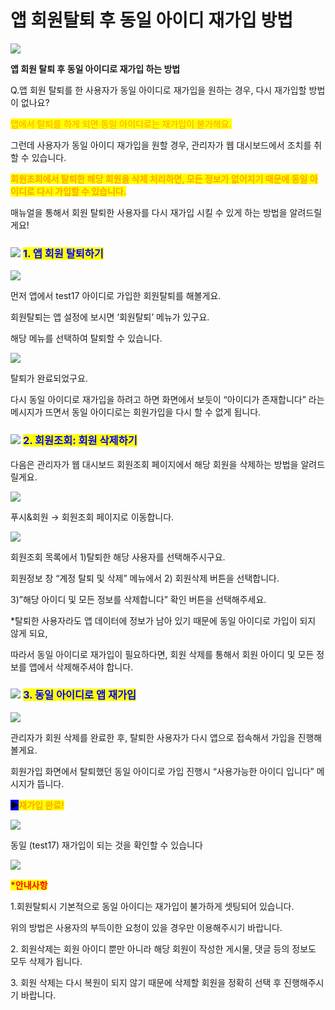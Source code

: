 # 앱 회원탈퇴 후 동일 아이디 재가입 방법

![](https://wp.swing2app.co.kr/wp-content/uploads/2021/04/%EB%8F%84%EC%9B%80%EB%A7%90-%EC%9E%AC%EA%B0%80%EC%9E%85.png)

**앱 회원 탈퇴 후 동일 아이디로 재가입 하는 방법**

Q.앱 회원 탈퇴를 한 사용자가 동일 아이디로 재가입을 원하는 경우, 다시 재가입할 방법이 없나요?

<mark style="color:orange;">앱에서 탈퇴를 하게 되면 동일 아이디로는 재가입이 불가해요.</mark>

그런데 사용자가 동일 아이디 재가입을 원할 경우, 관리자가 웹 대시보드에서 조치를 취할 수 있습니다.

<mark style="color:orange;">**회원조회에서 탈퇴한 해당 회원을 삭제 처리하면, 모든 정보가 없어지기 때문에 동일 아이디로 다시 가입할 수 있습니다.**</mark>

매뉴얼을 통해서 회원 탈퇴한 사용자를 다시 재가입 시킬 수 있게 하는 방법을 알려드릴게요!



### ![](https://wp.swing2app.co.kr/wp-content/uploads/2020/04/%EB%8B%A8%EB%9D%BD1-1.png) <mark style="color:blue;">**1. 앱 회원 탈퇴하기**</mark>

![](https://wp.swing2app.co.kr/wp-content/uploads/2021/04/%ED%9A%8C%EC%9B%90%EC%82%AD%EC%A0%9C4.png)

먼저 앱에서 test17 아이디로 가입한 회원탈퇴를 해볼게요.

회원탈퇴는 앱 설정에 보시면 ‘회원탈퇴’ 메뉴가 있구요.

해당 메뉴를 선택하여 탈퇴할 수 있습니다.



![](https://wp.swing2app.co.kr/wp-content/uploads/2021/04/%ED%9A%8C%EC%9B%90%EC%82%AD%EC%A0%9C7.png)

탈퇴가 완료되었구요.

다시 동일 아이디로 재가입을 하려고 하면 화면에서 보듯이 “아이디가 존재합니다” 라는 메시지가 뜨면서 동일 아이디로는 회원가입을 다시 할 수 없게 됩니다.



### ![](https://wp.swing2app.co.kr/wp-content/uploads/2020/04/%EB%8B%A8%EB%9D%BD1-1.png) <mark style="color:blue;">**2. 회원조회: 회원 삭제하기**</mark>

다음은 관리자가 웹 대시보드 회원조회 페이지에서 해당 회원을 삭제하는 방법을 알려드릴게요.&#x20;

![](https://wp.swing2app.co.kr/wp-content/uploads/2021/04/%ED%9A%8C%EC%9B%90%EC%82%AD%EC%A0%9C2.png)

푸시&회원 → 회원조회 페이지로 이동합니다.



![](https://wp.swing2app.co.kr/wp-content/uploads/2021/04/%ED%9A%8C%EC%9B%90%EC%82%AD%EC%A0%9C3.png)

회원조회 목록에서 1)탈퇴한 해당 사용자를 선택해주시구요.

회원정보 창 “계정 탈퇴 및 삭제” 메뉴에서 2) 회원삭제 버튼을 선택합니다.

3\)”해당 아이디 및 모든 정보를 삭제합니다” 확인 버튼을 선택해주세요.

\*탈퇴한 사용자라도 앱 데이터에 정보가 남아 있기 때문에 동일 아이디로 가입이 되지 않게 되요,

따라서 동일 아이디로 재가입이 필요하다면, 회원 삭제를 통해서 회원 아이디 및 모든 정보를 앱에서 삭제해주셔야 합니다.



### ![](https://wp.swing2app.co.kr/wp-content/uploads/2020/04/%EB%8B%A8%EB%9D%BD1-1.png) <mark style="color:blue;">**3. 동일 아이디로 앱 재가입**</mark>

![](https://wp.swing2app.co.kr/wp-content/uploads/2021/04/%ED%9A%8C%EC%9B%90%EC%82%AD%EC%A0%9C5.png)

관리자가 회원 삭제를 완료한 후, 탈퇴한 사용자가 다시 앱으로 접속해서 가입을 진행해볼게요.

회원가입 화면에서 탈퇴했던 동일 아이디로 가입 진행시 “사용가능한 아이디 입니다” 메시지가 뜹니다.



<mark style="background-color:blue;">**▶**</mark><mark style="color:orange;">**재가입 완료!**</mark>

![](https://wp.swing2app.co.kr/wp-content/uploads/2021/04/%ED%9A%8C%EC%9B%90%EC%82%AD%EC%A0%9C6.png)

동일 (test17) 재가입이 되는 것을 확인할 수 있습니다

![](https://wp.swing2app.co.kr/wp-content/uploads/2018/09/%EC%BA%A1%EC%B2%98-3.png)

<mark style="color:red;">**\*안내사항**</mark>

1.회원탈퇴시 기본적으로 동일 아이디는 재가입이 불가하게 셋팅되어 있습니다.

위의 방법은 사용자의 부득이한 요청이 있을 경우만 이용해주시기 바랍니다.

2\. 회원삭제는 회원 아이디 뿐만 아니라 해당 회원이 작성한 게시물, 댓글 등의 정보도 모두 삭제가 됩니다.

3\. 회원 삭제는 다시 복원이 되지 않기 때문에 삭제할 회원을 정확히 선택 후 진행해주시기 바랍니다.
